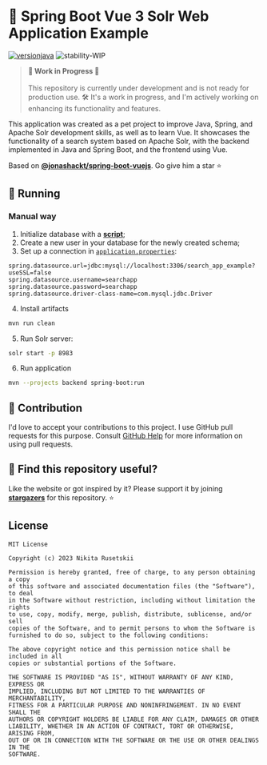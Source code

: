 # 🔎 Spring Boot Vue 3 Solr Web Application Example
[![versionjava](https://img.shields.io/badge/JDK-8,_11,_17-brightgreen.svg?logo=java)](https://github.com/spring-projects/spring-boot)
![stability-WIP](https://img.shields.io/badge/Stability-WIP-lightgrey.svg)

> **🚧 Work in Progress 🚧**<br/><br/>
> This repository is currently under development and is not ready for production use. 🛠️ It's a work in progress, and I'm actively working on enhancing its functionality and features.

This application was created as a pet project to improve Java, Spring, and Apache Solr development skills, as well as to
learn Vue. It showcases the functionality of a search system based on Apache Solr, with the backend implemented in Java
and Spring Boot, and the frontend using Vue.

Based on [**@jonashackt/spring-boot-vuejs**](https://github.com/jonashackt/spring-boot-vuejs). Go give him a star ⭐

## 🚀 Running

### Manual way
1. Initialize database with a [**script**](backend/src/main/resources/init-script.sql);
2. Create a new user in your database for the newly created schema;
3. Set up a connection in [`application.properties`](backend/src/main/resources/init-script.sql):
```properties
spring.datasource.url=jdbc:mysql://localhost:3306/search_app_example?useSSL=false
spring.datasource.username=searchapp
spring.datasource.password=searchapp
spring.datasource.driver-class-name=com.mysql.jdbc.Driver
```
4. Install artifacts
```bash
mvn run clean
```
5. Run Solr server:
```bash
solr start -p 8983
```
6. Run application
```bash
mvn --projects backend spring-boot:run
```

## 🤝 Contribution
I'd love to accept your contributions to this project. I use GitHub pull requests for this purpose. Consult [GitHub Help](https://docs.github.com/en/github/collaborating-with-pull-requests/proposing-changes-to-your-work-with-pull-requests/about-pull-requests) for more information on using pull requests.

## 🧡 Find this repository useful?
Like the website or got inspired by it? Please support it by joining __[stargazers](https://github.com/xtenzQ/xtenzQ.github.io/stargazers)__ for this repository. :star:

## License
```
MIT License

Copyright (c) 2023 Nikita Rusetskii

Permission is hereby granted, free of charge, to any person obtaining a copy
of this software and associated documentation files (the "Software"), to deal
in the Software without restriction, including without limitation the rights
to use, copy, modify, merge, publish, distribute, sublicense, and/or sell
copies of the Software, and to permit persons to whom the Software is
furnished to do so, subject to the following conditions:

The above copyright notice and this permission notice shall be included in all
copies or substantial portions of the Software.

THE SOFTWARE IS PROVIDED "AS IS", WITHOUT WARRANTY OF ANY KIND, EXPRESS OR
IMPLIED, INCLUDING BUT NOT LIMITED TO THE WARRANTIES OF MERCHANTABILITY,
FITNESS FOR A PARTICULAR PURPOSE AND NONINFRINGEMENT. IN NO EVENT SHALL THE
AUTHORS OR COPYRIGHT HOLDERS BE LIABLE FOR ANY CLAIM, DAMAGES OR OTHER
LIABILITY, WHETHER IN AN ACTION OF CONTRACT, TORT OR OTHERWISE, ARISING FROM,
OUT OF OR IN CONNECTION WITH THE SOFTWARE OR THE USE OR OTHER DEALINGS IN THE
SOFTWARE.
```
